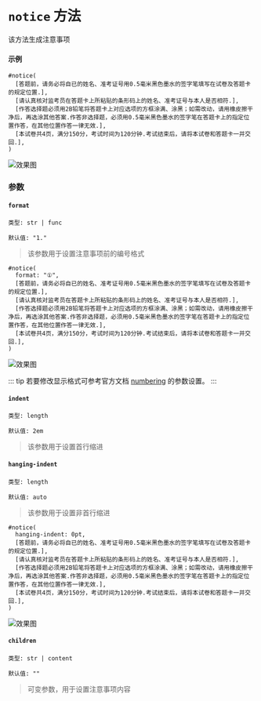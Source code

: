 # `notice` 方法

该方法生成注意事项
#### 示例
```typst
#notice(
  [答题前，请务必将自已的姓名、准考证号用0.5毫米黑色墨水的签字笔填写在试卷及答题卡的规定位置.],
  [请认真核对监考员在答题卡上所粘贴的条形码上的姓名、准考证号与本人是否相符.],
  [作答选择题必须用2B铅笔将答题卡上对应选项的方框涂满、涂黑；如需改动，请用橡皮擦干净后，再选涂其他答案.作答非选择题，必须用0.5毫米黑色墨水的签字笔在答题卡上的指定位置作答，在其他位置作答一律无效.],
  [本试卷共4页，满分150分，考试时间为120分钟.考试结束后，请将本试卷和答题卡一并交回.],
)
```

![效果图](/notice1.png)

### 参数

#### `format`

`类型: str | func`

`默认值: "1."`

>该参数用于设置注意事项前的编号格式

```typst
#notice(
  format: "①",
  [答题前，请务必将自已的姓名、准考证号用0.5毫米黑色墨水的签字笔填写在试卷及答题卡的规定位置.],
  [请认真核对监考员在答题卡上所粘贴的条形码上的姓名、准考证号与本人是否相符.],
  [作答选择题必须用2B铅笔将答题卡上对应选项的方框涂满、涂黑；如需改动，请用橡皮擦干净后，再选涂其他答案.作答非选择题，必须用0.5毫米黑色墨水的签字笔在答题卡上的指定位置作答，在其他位置作答一律无效.],
  [本试卷共4页，满分150分，考试时间为120分钟.考试结束后，请将本试卷和答题卡一并交回.],
)
```

![效果图](/notice2.png)

::: tip
若要修改显示格式可参考官方文档 [numbering](https://typst.app/docs/reference/model/numbering/) 的参数设置。
:::

#### `indent`  <Badge type="warning" text="^0.1.8" />


`类型: length`

`默认值: 2em`

>该参数用于设置首行缩进

#### `hanging-indent`  <Badge type="warning" text="^0.1.8" />


`类型: length`

`默认值: auto`

>该参数用于设置非首行缩进

```typst
#notice(
  hanging-indent: 0pt,
  [答题前，请务必将自已的姓名、准考证号用0.5毫米黑色墨水的签字笔填写在试卷及答题卡的规定位置.],
  [请认真核对监考员在答题卡上所粘贴的条形码上的姓名、准考证号与本人是否相符.],
  [作答选择题必须用2B铅笔将答题卡上对应选项的方框涂满、涂黑；如需改动，请用橡皮擦干净后，再选涂其他答案.作答非选择题，必须用0.5毫米黑色墨水的签字笔在答题卡上的指定位置作答，在其他位置作答一律无效.],
  [本试卷共4页，满分150分，考试时间为120分钟.考试结束后，请将本试卷和答题卡一并交回.],
)
```

![效果图](/notice3.png)

#### `children`

`类型: str | content`

`默认值: ""`

>可变参数，用于设置注意事项内容